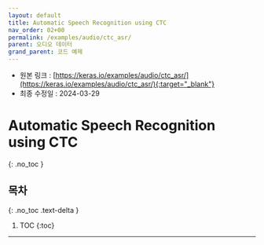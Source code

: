 ```yaml
---
layout: default
title: Automatic Speech Recognition using CTC
nav_order: 02+00
permalink: /examples/audio/ctc_asr/
parent: 오디오 데이터
grand_parent: 코드 예제
---
```


* 원본 링크 : [https://keras.io/examples/audio/ctc_asr/](https://keras.io/examples/audio/ctc_asr/){:target="_blank"}
* 최종 수정일 : 2024-03-29

# Automatic Speech Recognition using CTC
{: .no_toc }

## 목차
{: .no_toc .text-delta }

1. TOC
{:toc}

---
